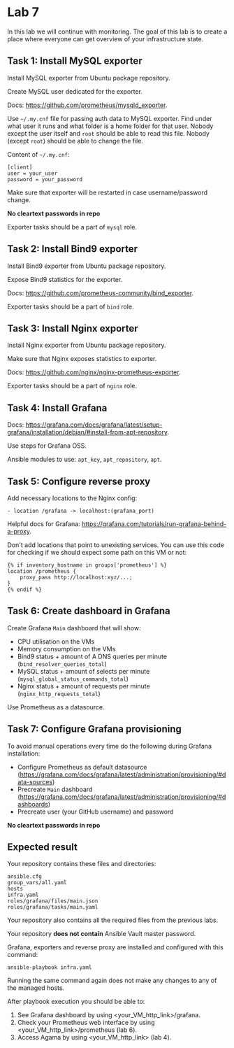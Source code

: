 # Lab 7

In this lab we will continue with monitoring. The goal of this lab is to create a place where everyone can get overview of your infrastructure state.

## Task 1: Install MySQL exporter

Install MySQL exporter from Ubuntu package repository.

Create MySQL user dedicated for the exporter.

Docs: https://github.com/prometheus/mysqld_exporter.

Use `~/.my.cnf` file for passing auth data to MySQL exporter. Find under what user it runs and what folder is a home folder for that user. Nobody except the user itself and `root` should be able to read this file. Nobody (except `root`) should be able to change the file.

Content of `~/.my.cnf`:

    [client]
    user = your_user
    password = your_password

Make sure that exporter will be restarted in case username/password change.

**No cleartext passwords in repo**

Exporter tasks should be a part of `mysql` role.

## Task 2: Install Bind9 exporter

Install Bind9 exporter from Ubuntu package repository.

Expose Bind9 statistics for the exporter.

Docs: https://github.com/prometheus-community/bind_exporter.

Exporter tasks should be a part of `bind` role.

## Task 3: Install Nginx exporter

Install Nginx exporter from Ubuntu package repository.

Make sure that Nginx exposes statistics to exporter.

Docs: https://github.com/nginx/nginx-prometheus-exporter.

Exporter tasks should be a part of `nginx` role.

## Task 4: Install Grafana

Docs: https://grafana.com/docs/grafana/latest/setup-grafana/installation/debian/#install-from-apt-repository.

Use steps for Grafana OSS.

Ansible modules to use: `apt_key`, `apt_repository`, `apt`.

## Task 5: Configure reverse proxy

Add necessary locations to the Nginx config:

    - location /grafana -> localhost:(grafana_port)
    
Helpful docs for Grafana: https://grafana.com/tutorials/run-grafana-behind-a-proxy.

Don't add locations that point to unexisting services. You can use this code for checking if we should expect some path on this VM or not:

    {% if inventory_hostname in groups['prometheus'] %}
    location /prometheus {
        proxy_pass http://localhost:xyz/...;
    }
    {% endif %}

## Task 6: Create dashboard in Grafana

Create Grafana `Main` dashboard that will show:
 - CPU utilisation on the VMs
 - Memory consumption on the VMs
 - Bind9 status + amount of A DNS queries per minute (`bind_resolver_queries_total`)
 - MySQL status + amount of selects per minute (`mysql_global_status_commands_total`)
 - Nginx status + amount of requests per minute (`nginx_http_requests_total`)

Use Prometheus as a datasource.

## Task 7: Configure Grafana provisioning

To avoid manual operations every time do the following during Grafana installation:

 - Configure Prometheus as default datasource (https://grafana.com/docs/grafana/latest/administration/provisioning/#data-sources)
 - Precreate `Main` dashboard (https://grafana.com/docs/grafana/latest/administration/provisioning/#dashboards)
 - Precreate user (your GitHub username) and password

**No cleartext passwords in repo**

## Expected result

Your repository contains these files and directories:

    ansible.cfg
    group_vars/all.yaml
    hosts
    infra.yaml
	roles/grafana/files/main.json
    roles/grafana/tasks/main.yaml

Your repository also contains all the required files from the previous labs.

Your repository **does not contain** Ansible Vault master password.

Grafana, exporters and reverse proxy are installed and configured with this command:

	ansible-playbook infra.yaml

Running the same command again does not make any changes to any of the managed
hosts.

After playbook execution you should be able to:

1. See Grafana dashboard by using \<your_VM_http_link\>/grafana.
2. Check your Prometheus web interface by using \<your_VM_http_link\>/prometheus (lab 6).
3. Access Agama by using \<your_VM_http_link\> (lab 4).

